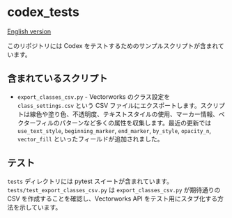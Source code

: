 # codex_tests

[English version](./README.md)

このリポジトリには Codex をテストするためのサンプルスクリプトが含まれています。

## 含まれているスクリプト

- `export_classes_csv.py` - Vectorworks のクラス設定を `class_settings.csv` という CSV ファイルにエクスポートします。スクリプトは線色や塗り色、不透明度、テキストスタイルの使用、マーカー情報、ベクターフィルのパターンなど多くの属性を収集します。最近の更新では `use_text_style`, `beginning_marker`, `end_marker`, `by_style`, `opacity_n`, `vector_fill` といったフィールドが追加されました。

## テスト

`tests` ディレクトリには pytest スイートが含まれています。`tests/test_export_classes_csv.py` は `export_classes_csv.py` が期待通りの CSV を作成することを確認し、Vectorworks API をテスト用にスタブ化する方法を示しています。
